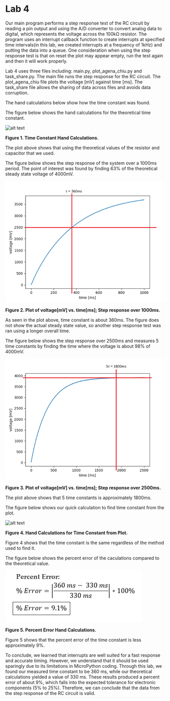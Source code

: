 # Lab 4

Our main program performs a step response test of the RC circuit by reading a pin output and using the A/D converter to convert
analog data to digital, which represents the voltage across the 100kΩ resistor. The program uses an interrupt callback function to 
create interrupts at specified time intervals(in this lab, we created interrupts at a frequency of 1kHz) and putting the data 
into a queue. One consideration when using the step response test is that on reset the plot may appear empty, run the test again 
and then it will work properly.

Lab 4 uses three files including: main.py, plot_agena_chiu.py and task_share.py. The main file runs the step response 
for the RC circuit. The plot_agena_chiu file plots the voltage [mV] against time [ms]. The task_share file allows the sharing 
of data across files and avoids data corruption.

The hand calculations below show how the time constant was found.


The figure below shows the hand calculations for the theoretical time constant.

![alt text](Time_Constant_From_HandCalcs.png)

**Figure 1. Time Constant Hand Calculations.**

The plot above shows that using the theoretical values of the resistor and capacitor that we used. 

The figure below shows the step response of the system over a 1000ms period. The point of interest was found by
finding 63% of the theoretical steady state voltage of 4000mV.

![alt text](1000pt_step.png)

**Figure 2. Plot of voltage[mV] vs. time[ms]; Step response over 1000ms.**

As seen in the plot above, time constant is about 360ms. The figure does not show the actual steady state value,
so another step response test was ran using a longer overall time.

The figure below shows the step response over 2500ms and measures 5 time constants by finding the time where 
the voltage is about 98% of 4000mV.

![alt text](2500pt_step.png)

**Figure 3. Plot of voltage[mV] vs. time[ms]; Step response over 2500ms.**

The plot above shows that 5 time constants is approximately 1800ms. 

The figure below shows our quick calculation to find time constant from the plot.

![alt text](Time_Constant_From_Plot.png)

**Figure 4. Hand Calculations for Time Constant from Plot.**

Figure 4 shows that the time constant is the same regardless of the method used to find it.

The figure below shows the percent error of the caculations compared to the theoretical value.

![alt text](Percent_Error.png)

**Figure 5. Percent Error Hand Calculations.**

Figure 5 shows that the percent error of the time constant is less approximately 9%.

To conclude, we learned that interrupts are well suited for a fast response and accurate timing. However, we understand that it 
should be used sparingly due to its limitations in MicroPython coding. Through this lab, we found our measured time constant to be 
360 ms, while our theoretical calculations yielded a value of 330 ms. These results produced a percent error of about 9%, which 
falls into the expected tolerance for electronic components (5% to 25%). Therefore, we can conclude that the data from the 
step response of the RC circuit is valid.